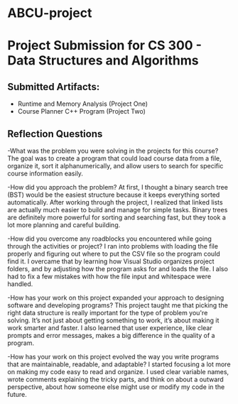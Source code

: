 # ABCU-project

# Project Submission for CS 300 - Data Structures and Algorithms

## Submitted Artifacts:
- Runtime and Memory Analysis (Project One)
- Course Planner C++ Program (Project Two)


## Reflection Questions

-What was the problem you were solving in the projects for this course? 
The goal was to create a program that could load course data from a file, organize it, sort it alphanumerically, and allow users to search for specific course information easily.

-How did you approach the problem? 
At first, I thought a binary search tree (BST) would be the easiest structure because it keeps everything sorted automatically. After working through the project, I realized that linked lists are actually much easier to build and manage for simple tasks. Binary trees are definitely more powerful for sorting and searching fast, but they took a lot more planning and careful building.

-How did you overcome any roadblocks you encountered while going through the activities or project? 
I ran into problems with loading the file properly and figuring out where to put the CSV file so the program could find it. I overcame that by learning how Visual Studio organizes project folders, and by adjusting how the program asks for and loads the file. I also had to fix a few mistakes with how the file input and whitespace were handled.

-How has your work on this project expanded your approach to designing software and developing programs?
This project taught me that picking the right data structure is really important for the type of problem you're solving. It’s not just about getting something to work, it’s about making it work smarter and faster. I also learned that user experience, like clear prompts and error messages, makes a big difference in the quality of a program.

-How has your work on this project evolved the way you write programs that are maintainable, readable, and adaptable? 
I started focusing a lot more on making my code easy to read and organize. I used clear variable names, wrote comments explaining the tricky parts, and think on about a outward perspective, about how someone else might use or modify my code in the future.
